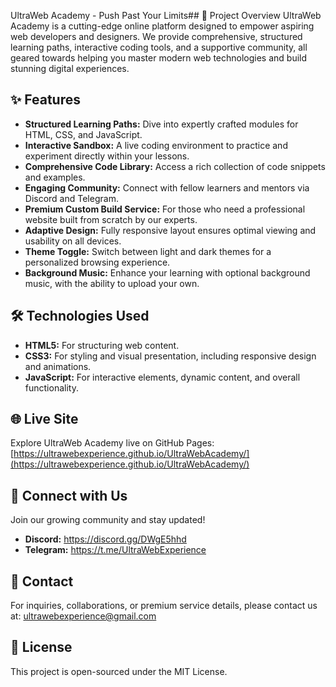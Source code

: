 UltraWeb Academy - Push Past Your Limits## 🚀 Project Overview
UltraWeb Academy is a cutting-edge online platform designed to empower aspiring web developers and designers. We provide comprehensive, structured learning paths, interactive coding tools, and a supportive community, all geared towards helping you master modern web technologies and build stunning digital experiences.

## ✨ Features
* **Structured Learning Paths:** Dive into expertly crafted modules for HTML, CSS, and JavaScript.
* **Interactive Sandbox:** A live coding environment to practice and experiment directly within your lessons.
* **Comprehensive Code Library:** Access a rich collection of code snippets and examples.
* **Engaging Community:** Connect with fellow learners and mentors via Discord and Telegram.
* **Premium Custom Build Service:** For those who need a professional website built from scratch by our experts.
* **Adaptive Design:** Fully responsive layout ensures optimal viewing and usability on all devices.
* **Theme Toggle:** Switch between light and dark themes for a personalized browsing experience.
* **Background Music:** Enhance your learning with optional background music, with the ability to upload your own.

## 🛠️ Technologies Used
* **HTML5:** For structuring web content.
* **CSS3:** For styling and visual presentation, including responsive design and animations.
* **JavaScript:** For interactive elements, dynamic content, and overall functionality.

## 🌐 Live Site
Explore UltraWeb Academy live on GitHub Pages:
[https://ultrawebexperience.github.io/UltraWebAcademy/](https://ultrawebexperience.github.io/UltraWebAcademy/)

## 🔗 Connect with Us
Join our growing community and stay updated!
* **Discord:** https://discord.gg/DWgE5hhd
* **Telegram:** https://t.me/UltraWebExperience

## 📧 Contact
For inquiries, collaborations, or premium service details, please contact us at:
ultrawebexperience@gmail.com

## 📄 License
This project is open-sourced under the MIT License.

